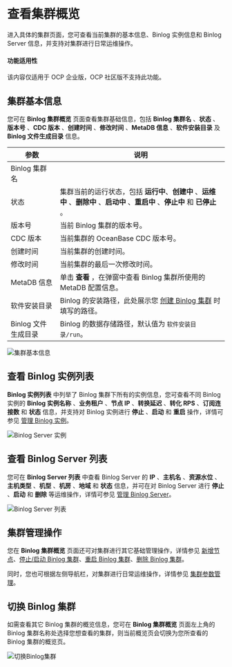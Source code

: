 # 查看集群概览

进入具体的集群页面，您可查看当前集群的基本信息、Binlog 实例信息和 Binlog Server 信息，并支持对集群进行日常运维操作。

<main id="notice" type='notice'>
<h4>功能适用性</h4>
<p>该内容仅适用于 OCP 企业版，OCP 社区版不支持此功能。</p>
</main>

## 集群基本信息

您可在 **Binlog 集群概览** 页面查看集群基础信息，包括 **Binlog 集群名** 、**状态** 、**版本号** 、**CDC 版本** 、**创建时间** 、**修改时间** 、**MetaDB 信息** 、**软件安装目录** 及 **Binlog 文件生成目录** 信息。

| 参数          |  说明  |
|---------------|--------|
| Binlog 集群名 |   |
| 状态          | 集群当前的运行状态，包括 **运行中**、**创建中** 、**运维中** 、**删除中** 、**启动中** 、**重启中** 、**停止中** 和 **已停止** 。  |
| 版本号        | 当前 Binlog 集群的版本号。   |
| CDC 版本      | 当前集群的 OceanBase CDC 版本号。    |
| 创建时间      | 当前集群的创建时间。   |
| 修改时间      | 当前集群的最后一次修改时间。   |
| MetaDB 信息   | 单击 **查看** ，在弹窗中查看 Binlog 集群所使用的 MetaDB 配置信息。   |
| 软件安装目录  | Binlog 的安装路径，此处展示您 [创建 Binlog 集群](../200.create-a-binlog-cluster.md) 时填写的路径。   |
| Binlog 文件生成目录   |  Binlog 的数据存储路径，默认值为 `软件安装目录/run`。  |

![集群基本信息](https://obbusiness-private.oss-cn-shanghai.aliyuncs.com/doc/img/ocp/431/%E9%9B%86%E7%BE%A4%E5%9F%BA%E6%9C%AC%E4%BF%A1%E6%81%AF.png)

## 查看 Binlog 实例列表

**Binlog 实例列表** 中列举了 Binlog 集群下所有的实例信息，您可查看不同 Binlog 实例的 **Binlog 实例名称** 、**业务租户** 、**节点 IP** 、**转换延迟** 、**转化 RPS** 、**订阅连接数** 和 **状态** 信息，并支持对 Binlog 实例进行 **停止** 、**启动** 和 **重启** 操作，详情可参见 [管理 Binlog 实例](900.manage-binlog-instance/100.binlog-instance-overview.md)。

![Binlog Server 实例](https://obbusiness-private.oss-cn-shanghai.aliyuncs.com/doc/img/ocp/431/binlog%E5%AE%9E%E4%BE%8B%E5%88%97%E8%A1%A8.png)

## 查看 Binlog Server 列表

您可在 **Binlog Server 列表** 中查看 Binlog Server 的 **IP** 、**主机名** 、**资源水位** 、**主机类型** 、**机型** 、**机房** 、**地域** 和 **状态** 信息，并可在对 Binlog Server 进行 **停止** 、**启动** 和 **删除** 等运维操作，详情可参见 [管理 Binlog Server](700.manage-binlog-server/)。

![Binlog Server 列表](https://obbusiness-private.oss-cn-shanghai.aliyuncs.com/doc/img/ocp/431/binlogserver%E5%88%97%E8%A1%A8.png)

## 集群管理操作

您在 **Binlog 集群概览** 页面还可对集群进行其它基础管理操作，详情参见 [新增节点](../500.manage-binlog-server/100.add-a-binlog-server.md)、[停止/启动 Binlog 集群](400.delete-a-binlog-cluster.md)、[重启 Binlog 集群](300.restart-a-binlog-cluster.md)、[删除 Binlog 集群](400.delete-a-binlog-cluster.md)。

同时，您也可根据左侧导航栏，对集群进行日常运维操作，详情参见 [集群参数管理](../600.manage-binlog-cluster-parameters/100.view-the-parameters-list.md)。

## 切换 Binlog 集群

如需查看其它 Binlog 集群的概览信息，您可在 **Binlog 集群概览** 页面左上角的 Binlog 集群名称处选择您想查看的集群，则当前概览页会切换为您所查看的 Binlog 集群的概览页。

![切换Binlog集群](https://obbusiness-private.oss-cn-shanghai.aliyuncs.com/doc/img/ocp/431/binlog%E9%9B%86%E7%BE%A4%E5%88%87%E6%8D%A2.png)

